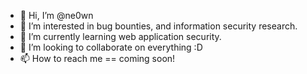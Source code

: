 - 👋 Hi, I’m @ne0wn
- 👀 I’m interested in bug bounties, and information security research.
- 🌱 I’m currently learning web application security.
- 💞️ I’m looking to collaborate on everything :D
- 📫 How to reach me == coming soon!

